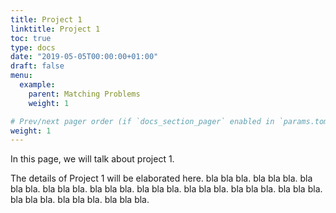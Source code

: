 ```yaml
---
title: Project 1
linktitle: Project 1
toc: true
type: docs
date: "2019-05-05T00:00:00+01:00"
draft: false
menu:
  example:
    parent: Matching Problems
    weight: 1

# Prev/next pager order (if `docs_section_pager` enabled in `params.toml`)
weight: 1
---
```


In this page, we will talk about project 1.

The details of Project 1 will be elaborated here. bla bla bla. bla bla bla. bla bla bla. bla bla bla. bla bla bla. bla bla bla. bla bla bla. bla bla bla. bla bla bla. bla bla bla. bla bla bla. bla bla bla.

